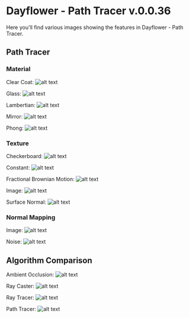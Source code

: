 Dayflower - Path Tracer v.0.0.36
================================
Here you'll find various images showing the features in Dayflower - Path Tracer.

Path Tracer
-----------
### Material
Clear Coat:
![alt text](https://github.com/macroing/Dayflower-Path-Tracer/blob/master/images/path-tracer/Dayflower-Path-Tracer-Material-Clear-Coat.png "Path Tracer - Material - Clear Coat")

Glass:
![alt text](https://github.com/macroing/Dayflower-Path-Tracer/blob/master/images/path-tracer/Dayflower-Path-Tracer-Material-Glass.png "Path Tracer - Material - Glass")

Lambertian:
![alt text](https://github.com/macroing/Dayflower-Path-Tracer/blob/master/images/path-tracer/Dayflower-Path-Tracer-Material-Lambertian.png "Path Tracer - Material - Lambertian")

Mirror:
![alt text](https://github.com/macroing/Dayflower-Path-Tracer/blob/master/images/path-tracer/Dayflower-Path-Tracer-Material-Mirror.png "Path Tracer - Material - Mirror")

Phong:
![alt text](https://github.com/macroing/Dayflower-Path-Tracer/blob/master/images/path-tracer/Dayflower-Path-Tracer-Material-Phong.png "Path Tracer - Material - Phong")

### Texture
Checkerboard:
![alt text](https://github.com/macroing/Dayflower-Path-Tracer/blob/master/images/path-tracer/Dayflower-Path-Tracer-Texture-Checkerboard.png "Path Tracer - Texture - Checkerboard")

Constant:
![alt text](https://github.com/macroing/Dayflower-Path-Tracer/blob/master/images/path-tracer/Dayflower-Path-Tracer-Texture-Constant.png "Path Tracer - Texture - Constant")

Fractional Brownian Motion:
![alt text](https://github.com/macroing/Dayflower-Path-Tracer/blob/master/images/path-tracer/Dayflower-Path-Tracer-Texture-Fractional-Brownian-Motion.png "Path Tracer - Texture - Fractional Brownian Motion")

Image:
![alt text](https://github.com/macroing/Dayflower-Path-Tracer/blob/master/images/path-tracer/Dayflower-Path-Tracer-Texture-Image.png "Path Tracer - Texture - Image")

Surface Normal:
![alt text](https://github.com/macroing/Dayflower-Path-Tracer/blob/master/images/path-tracer/Dayflower-Path-Tracer-Texture-Surface-Normal.png "Path Tracer - Texture - Surface Normal")

### Normal Mapping
Image:
![alt text](https://github.com/macroing/Dayflower-Path-Tracer/blob/master/images/path-tracer/Dayflower-Path-Tracer-Normal-Mapping-Image.png "Path Tracer - Normal Mapping - Image")

Noise:
![alt text](https://github.com/macroing/Dayflower-Path-Tracer/blob/master/images/path-tracer/Dayflower-Path-Tracer-Normal-Mapping-Noise.png "Path Tracer - Normal Mapping - Noise")

Algorithm Comparison
--------------------
Ambient Occlusion:
![alt text](https://github.com/macroing/Dayflower-Path-Tracer/blob/master/images/random/Dayflower-Comparison-Ambient-Occlusion.png "Ambient Occlusion")

Ray Caster:
![alt text](https://github.com/macroing/Dayflower-Path-Tracer/blob/master/images/random/Dayflower-Comparison-Ray-Caster.png "Ray Caster")

Ray Tracer:
![alt text](https://github.com/macroing/Dayflower-Path-Tracer/blob/master/images/random/Dayflower-Comparison-Ray-Tracer.png "Ray Tracer")

Path Tracer:
![alt text](https://github.com/macroing/Dayflower-Path-Tracer/blob/master/images/random/Dayflower-Comparison-Path-Tracer.png "Path Tracer")